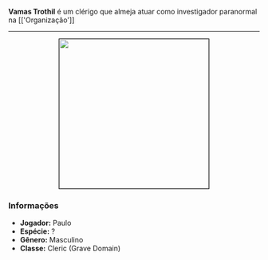 **Vamas Trothil** é um clérigo que almeja atuar como investigador paranormal na [['Organização']]

---

<div style="text-align: center;">
<img src="https://i.imgur.com/SLnAncj.jpg" width="300" style="border: 1px solid black;">
</div>

### Informações

- **Jogador:** Paulo
- **Espécie:** ?
- **Gênero:** Masculino
- **Classe:** Cleric (Grave Domain)